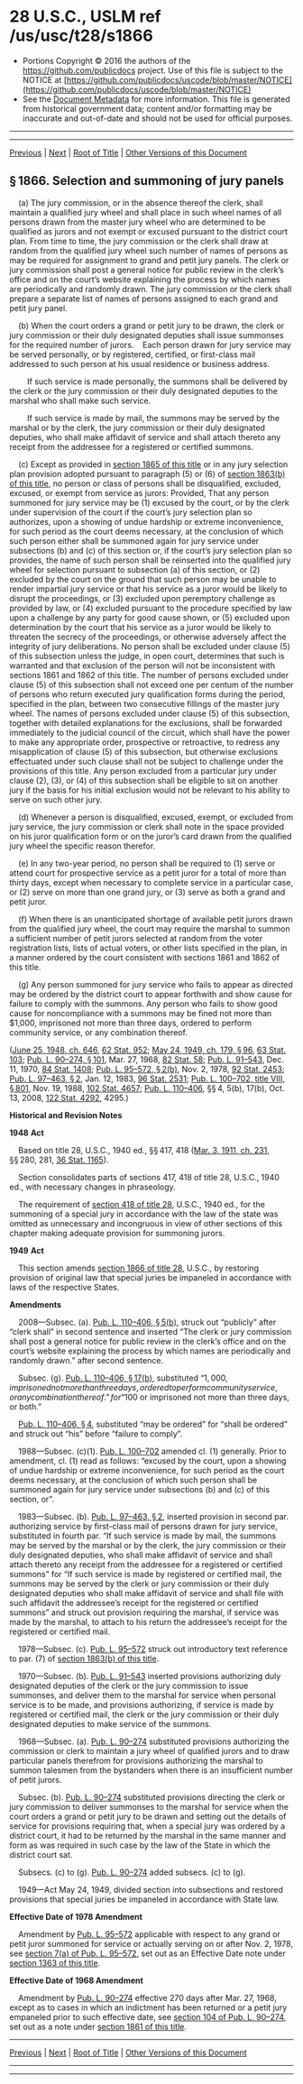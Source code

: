 ---
---

# 28 U.S.C., USLM ref /us/usc/t28/s1866

* Portions Copyright © 2016 the authors of the https://github.com/publicdocs project.
  Use of this file is subject to the NOTICE at [https://github.com/publicdocs/uscode/blob/master/NOTICE](https://github.com/publicdocs/uscode/blob/master/NOTICE)
* See the [Document Metadata](././../../../../..//README.md) for more information.
  This file is generated from historical government data; content and/or formatting may be inaccurate and out-of-date and should not be used for official purposes.

----------
----------

[Previous](./../../../../..//us/usc/t28/ptV/ch121/m__us_usc_t28_s1865.md) | [Next](./../../../../..//us/usc/t28/ptV/ch121/m__us_usc_t28_s1867.md) | [Root of Title](./../../../../../) | [Other Versions of this Document](https://publicdocs.github.io/go/links?ns=uslm&ref=%2Fus%2Fusc%2Ft28%2Fs1866)

## § 1866. Selection and summoning of jury panels

    (a) The jury commission, or in the absence thereof the clerk, shall maintain a qualified jury wheel and shall place in such wheel names of all persons drawn from the master jury wheel who are determined to be qualified as jurors and not exempt or excused pursuant to the district court plan. From time to time, the jury commission or the clerk shall draw at random from the qualified jury wheel such number of names of persons as may be required for assignment to grand and petit jury panels. The clerk or jury commission shall post a general notice for public review in the clerk’s office and on the court’s website explaining the process by which names are periodically and randomly drawn. The jury commission or the clerk shall prepare a separate list of names of persons assigned to each grand and petit jury panel.

    (b) When the court orders a grand or petit jury to be drawn, the clerk or jury commission or their duly designated deputies shall issue summonses for the required number of jurors.    Each person drawn for jury service may be served personally, or by registered, certified, or first-class mail addressed to such person at his usual residence or business address.

        If such service is made personally, the summons shall be delivered by the clerk or the jury commission or their duly designated deputies to the marshal who shall make such service.

        If such service is made by mail, the summons may be served by the marshal or by the clerk, the jury commission or their duly designated deputies, who shall make affidavit of service and shall attach thereto any receipt from the addressee for a registered or certified summons.

    (c) Except as provided in [section 1865 of this title][/us/usc/t28/s1865] or in any jury selection plan provision adopted pursuant to paragraph (5) or (6) of [section 1863(b) of this title][/us/usc/t28/s1863/b], no person or class of persons shall be disqualified, excluded, excused, or exempt from service as jurors: Provided, That any person summoned for jury service may be (1) excused by the court, or by the clerk under supervision of the court if the court’s jury selection plan so authorizes, upon a showing of undue hardship or extreme inconvenience, for such period as the court deems necessary, at the conclusion of which such person either shall be summoned again for jury service under subsections (b) and (c) of this section or, if the court’s jury selection plan so provides, the name of such person shall be reinserted into the qualified jury wheel for selection pursuant to subsection (a) of this section, or (2) excluded by the court on the ground that such person may be unable to render impartial jury service or that his service as a juror would be likely to disrupt the proceedings, or (3) excluded upon peremptory challenge as provided by law, or (4) excluded pursuant to the procedure specified by law upon a challenge by any party for good cause shown, or (5) excluded upon determination by the court that his service as a juror would be likely to threaten the secrecy of the proceedings, or otherwise adversely affect the integrity of jury deliberations. No person shall be excluded under clause (5) of this subsection unless the judge, in open court, determines that such is warranted and that exclusion of the person will not be inconsistent with sections 1861 and 1862 of this title. The number of persons excluded under clause (5) of this subsection shall not exceed one per centum of the number of persons who return executed jury qualification forms during the period, specified in the plan, between two consecutive fillings of the master jury wheel. The names of persons excluded under clause (5) of this subsection, together with detailed explanations for the exclusions, shall be forwarded immediately to the judicial council of the circuit, which shall have the power to make any appropriate order, prospective or retroactive, to redress any misapplication of clause (5) of this subsection, but otherwise exclusions effectuated under such clause shall not be subject to challenge under the provisions of this title. Any person excluded from a particular jury under clause (2), (3), or (4) of this subsection shall be eligible to sit on another jury if the basis for his initial exclusion would not be relevant to his ability to serve on such other jury.

    (d) Whenever a person is disqualified, excused, exempt, or excluded from jury service, the jury commission or clerk shall note in the space provided on his juror qualification form or on the juror’s card drawn from the qualified jury wheel the specific reason therefor.

    (e) In any two-year period, no person shall be required to (1) serve or attend court for prospective service as a petit juror for a total of more than thirty days, except when necessary to complete service in a particular case, or (2) serve on more than one grand jury, or (3) serve as both a grand and petit juror.

    (f) When there is an unanticipated shortage of available petit jurors drawn from the qualified jury wheel, the court may require the marshal to summon a sufficient number of petit jurors selected at random from the voter registration lists, lists of actual voters, or other lists specified in the plan, in a manner ordered by the court consistent with sections 1861 and 1862 of this title.

    (g) Any person summoned for jury service who fails to appear as directed may be ordered by the district court to appear forthwith and show cause for failure to comply with the summons. Any person who fails to show good cause for noncompliance with a summons may be fined not more than $1,000, imprisoned not more than three days, ordered to perform community service, or any combination thereof.

([June 25, 1948, ch. 646][/us/act/1948-06-25/ch646], [62 Stat. 952][/us/stat/62/952]; [May 24, 1949, ch. 179, § 96][/us/act/1949-05-24/ch179/s96], [63 Stat. 103][/us/stat/63/103]; [Pub. L. 90–274, § 101][/us/pl/90/274/s101], Mar. 27, 1968, [82 Stat. 58][/us/stat/82/58]; [Pub. L. 91–543][/us/pl/91/543], Dec. 11, 1970, [84 Stat. 1408][/us/stat/84/1408]; [Pub. L. 95–572, § 2(b)][/us/pl/95/572/s2/b], Nov. 2, 1978, [92 Stat. 2453][/us/stat/92/2453]; [Pub. L. 97–463, § 2][/us/pl/97/463/s2], Jan. 12, 1983, [96 Stat. 2531][/us/stat/96/2531]; [Pub. L. 100–702, title VIII, § 801][/us/pl/100/702/s801], Nov. 19, 1988, [102 Stat. 4657][/us/stat/102/4657]; [Pub. L. 110–406][/us/pl/110/406], §§ 4, 5(b), 17(b), Oct. 13, 2008, [122 Stat. 4292][/us/stat/122/4292], 4295.)

 __Historical and Revision Notes__ 

 __1948__  __Act__ 

    Based on title 28, U.S.C., 1940 ed., §§ 417, 418 ([Mar. 3, 1911, ch. 231][/us/act/1911-03-03/ch231], §§ 280, 281, [36 Stat. 1165][/us/stat/36/1165]).

    Section consolidates parts of sections 417, 418 of title 28, U.S.C., 1940 ed., with necessary changes in phraseology.

    The requirement of [section 418 of title 28][/us/usc/t28/s418], U.S.C., 1940 ed., for the summoning of a special jury in accordance with the law of the state was omitted as unnecessary and incongruous in view of other sections of this chapter making adequate provision for summoning jurors.

 __1949__  __Act__ 

    This section amends [section 1866 of title 28][/us/usc/t28/s1866], U.S.C., by restoring provision of original law that special juries be impaneled in accordance with laws of the respective States.

 __Amendments__ 

    2008—Subsec. (a). [Pub. L. 110–406, § 5(b)][/us/pl/110/406/s5/b], struck out “publicly” after “clerk shall” in second sentence and inserted “The clerk or jury commission shall post a general notice for public review in the clerk’s office and on the court’s website explaining the process by which names are periodically and randomly drawn.” after second sentence.

    Subsec. (g). [Pub. L. 110–406, § 17(b)][/us/pl/110/406/s17/b], substituted “$1,000, imprisoned not more than three days, ordered to perform community service, or any combination thereof.” for “$100 or imprisoned not more than three days, or both.”

    [Pub. L. 110–406, § 4][/us/pl/110/406/s4], substituted “may be ordered” for “shall be ordered” and struck out “his” before “failure to comply”.

    1988—Subsec. (c)(1). [Pub. L. 100–702][/us/pl/100/702] amended cl. (1) generally. Prior to amendment, cl. (1) read as follows: “excused by the court, upon a showing of undue hardship or extreme inconvenience, for such period as the court deems necessary, at the conclusion of which such person shall be summoned again for jury service under subsections (b) and (c) of this section, or”.

    1983—Subsec. (b). [Pub. L. 97–463, § 2][/us/pl/97/463/s2], inserted provision in second par. authorizing service by first-class mail of persons drawn for jury service, substituted in fourth par. “If such service is made by mail, the summons may be served by the marshal or by the clerk, the jury commission or their duly designated deputies, who shall make affidavit of service and shall attach thereto any receipt from the addressee for a registered or certified summons” for “If such service is made by registered or certified mail, the summons may be served by the clerk or jury commission or their duly designated deputies who shall make affidavit of service and shall file with such affidavit the addressee’s receipt for the registered or certified summons” and struck out provision requiring the marshal, if service was made by the marshal, to attach to his return the addressee’s receipt for the registered or certified mail.

    1978—Subsec. (c). [Pub. L. 95–572][/us/pl/95/572] struck out introductory text reference to par. (7) of [section 1863(b) of this title][/us/usc/t28/s1863/b].

    1970—Subsec. (b). [Pub. L. 91–543][/us/pl/91/543] inserted provisions authorizing duly designated deputies of the clerk or the jury commission to issue summonses, and deliver them to the marshal for service when personal service is to be made, and provisions authorizing, if service is made by registered or certified mail, the clerk or the jury commission or their duly designated deputies to make service of the summons.

    1968—Subsec. (a). [Pub. L. 90–274][/us/pl/90/274] substituted provisions authorizing the commission or clerk to maintain a jury wheel of qualified jurors and to draw particular panels therefrom for provisions authorizing the marshal to summon talesmen from the bystanders when there is an insufficient number of petit jurors.

    Subsec. (b). [Pub. L. 90–274][/us/pl/90/274] substituted provisions directing the clerk or jury commission to deliver summonses to the marshal for service when the court orders a grand or petit jury to be drawn and setting out the details of service for provisions requiring that, when a special jury was ordered by a district court, it had to be returned by the marshal in the same manner and form as was required in such case by the law of the State in which the district court sat.

    Subsecs. (c) to (g). [Pub. L. 90–274][/us/pl/90/274] added subsecs. (c) to (g).

    1949—Act May 24, 1949, divided section into subsections and restored provisions that special juries be impaneled in accordance with State law.

 __Effective Date of 1978 Amendment__ 

    Amendment by [Pub. L. 95–572][/us/pl/95/572] applicable with respect to any grand or petit juror summoned for service or actually serving on or after Nov. 2, 1978, see [section 7(a) of Pub. L. 95–572][/us/pl/95/572/s7/a], set out as an Effective Date note under [section 1363 of this title][/us/usc/t28/s1363].

 __Effective Date of 1968 Amendment__ 

    Amendment by [Pub. L. 90–274][/us/pl/90/274] effective 270 days after Mar. 27, 1968, except as to cases in which an indictment has been returned or a petit jury empaneled prior to such effective date, see [section 104 of Pub. L. 90–274][/us/pl/90/274/s104], set out as a note under [section 1861 of this title][/us/usc/t28/s1861].

----------

[Previous](./../../../../..//us/usc/t28/ptV/ch121/m__us_usc_t28_s1865.md) | [Next](./../../../../..//us/usc/t28/ptV/ch121/m__us_usc_t28_s1867.md) | [Root of Title](./../../../../../) | [Other Versions of this Document](https://publicdocs.github.io/go/links?ns=uslm&ref=%2Fus%2Fusc%2Ft28%2Fs1866)

----------
----------

[/us/usc/t28/s1865]: https://publicdocs.github.io/go/links?ns=uslm&ref=%2Fus%2Fusc%2Ft28%2Fs1865
[/us/usc/t28/s1863/b]: https://publicdocs.github.io/go/links?ns=uslm&ref=%2Fus%2Fusc%2Ft28%2Fs1863%2Fb
[/us/act/1948-06-25/ch646]: https://publicdocs.github.io/go/links?ns=uslm&ref=%2Fus%2Fact%2F1948-06-25%2Fch646
[/us/stat/62/952]: https://publicdocs.github.io/go/links?ns=uslm&ref=%2Fus%2Fstat%2F62%2F952
[/us/act/1949-05-24/ch179/s96]: https://publicdocs.github.io/go/links?ns=uslm&ref=%2Fus%2Fact%2F1949-05-24%2Fch179%2Fs96
[/us/stat/63/103]: https://publicdocs.github.io/go/links?ns=uslm&ref=%2Fus%2Fstat%2F63%2F103
[/us/pl/90/274/s101]: https://publicdocs.github.io/go/links?ns=uslm&ref=%2Fus%2Fpl%2F90%2F274%2Fs101
[/us/stat/82/58]: https://publicdocs.github.io/go/links?ns=uslm&ref=%2Fus%2Fstat%2F82%2F58
[/us/pl/91/543]: https://publicdocs.github.io/go/links?ns=uslm&ref=%2Fus%2Fpl%2F91%2F543
[/us/stat/84/1408]: https://publicdocs.github.io/go/links?ns=uslm&ref=%2Fus%2Fstat%2F84%2F1408
[/us/pl/95/572/s2/b]: https://publicdocs.github.io/go/links?ns=uslm&ref=%2Fus%2Fpl%2F95%2F572%2Fs2%2Fb
[/us/stat/92/2453]: https://publicdocs.github.io/go/links?ns=uslm&ref=%2Fus%2Fstat%2F92%2F2453
[/us/pl/97/463/s2]: https://publicdocs.github.io/go/links?ns=uslm&ref=%2Fus%2Fpl%2F97%2F463%2Fs2
[/us/stat/96/2531]: https://publicdocs.github.io/go/links?ns=uslm&ref=%2Fus%2Fstat%2F96%2F2531
[/us/pl/100/702/s801]: https://publicdocs.github.io/go/links?ns=uslm&ref=%2Fus%2Fpl%2F100%2F702%2Fs801
[/us/stat/102/4657]: https://publicdocs.github.io/go/links?ns=uslm&ref=%2Fus%2Fstat%2F102%2F4657
[/us/pl/110/406]: https://publicdocs.github.io/go/links?ns=uslm&ref=%2Fus%2Fpl%2F110%2F406
[/us/stat/122/4292]: https://publicdocs.github.io/go/links?ns=uslm&ref=%2Fus%2Fstat%2F122%2F4292
[/us/act/1911-03-03/ch231]: https://publicdocs.github.io/go/links?ns=uslm&ref=%2Fus%2Fact%2F1911-03-03%2Fch231
[/us/stat/36/1165]: https://publicdocs.github.io/go/links?ns=uslm&ref=%2Fus%2Fstat%2F36%2F1165
[/us/usc/t28/s418]: https://publicdocs.github.io/go/links?ns=uslm&ref=%2Fus%2Fusc%2Ft28%2Fs418
[/us/usc/t28/s1866]: https://publicdocs.github.io/go/links?ns=uslm&ref=%2Fus%2Fusc%2Ft28%2Fs1866
[/us/pl/110/406/s5/b]: https://publicdocs.github.io/go/links?ns=uslm&ref=%2Fus%2Fpl%2F110%2F406%2Fs5%2Fb
[/us/pl/110/406/s17/b]: https://publicdocs.github.io/go/links?ns=uslm&ref=%2Fus%2Fpl%2F110%2F406%2Fs17%2Fb
[/us/pl/110/406/s4]: https://publicdocs.github.io/go/links?ns=uslm&ref=%2Fus%2Fpl%2F110%2F406%2Fs4
[/us/pl/100/702]: https://publicdocs.github.io/go/links?ns=uslm&ref=%2Fus%2Fpl%2F100%2F702
[/us/pl/97/463/s2]: https://publicdocs.github.io/go/links?ns=uslm&ref=%2Fus%2Fpl%2F97%2F463%2Fs2
[/us/pl/95/572]: https://publicdocs.github.io/go/links?ns=uslm&ref=%2Fus%2Fpl%2F95%2F572
[/us/usc/t28/s1863/b]: https://publicdocs.github.io/go/links?ns=uslm&ref=%2Fus%2Fusc%2Ft28%2Fs1863%2Fb
[/us/pl/91/543]: https://publicdocs.github.io/go/links?ns=uslm&ref=%2Fus%2Fpl%2F91%2F543
[/us/pl/90/274]: https://publicdocs.github.io/go/links?ns=uslm&ref=%2Fus%2Fpl%2F90%2F274
[/us/pl/90/274]: https://publicdocs.github.io/go/links?ns=uslm&ref=%2Fus%2Fpl%2F90%2F274
[/us/pl/90/274]: https://publicdocs.github.io/go/links?ns=uslm&ref=%2Fus%2Fpl%2F90%2F274
[/us/pl/95/572]: https://publicdocs.github.io/go/links?ns=uslm&ref=%2Fus%2Fpl%2F95%2F572
[/us/pl/95/572/s7/a]: https://publicdocs.github.io/go/links?ns=uslm&ref=%2Fus%2Fpl%2F95%2F572%2Fs7%2Fa
[/us/usc/t28/s1363]: https://publicdocs.github.io/go/links?ns=uslm&ref=%2Fus%2Fusc%2Ft28%2Fs1363
[/us/pl/90/274]: https://publicdocs.github.io/go/links?ns=uslm&ref=%2Fus%2Fpl%2F90%2F274
[/us/pl/90/274/s104]: https://publicdocs.github.io/go/links?ns=uslm&ref=%2Fus%2Fpl%2F90%2F274%2Fs104
[/us/usc/t28/s1861]: https://publicdocs.github.io/go/links?ns=uslm&ref=%2Fus%2Fusc%2Ft28%2Fs1861


